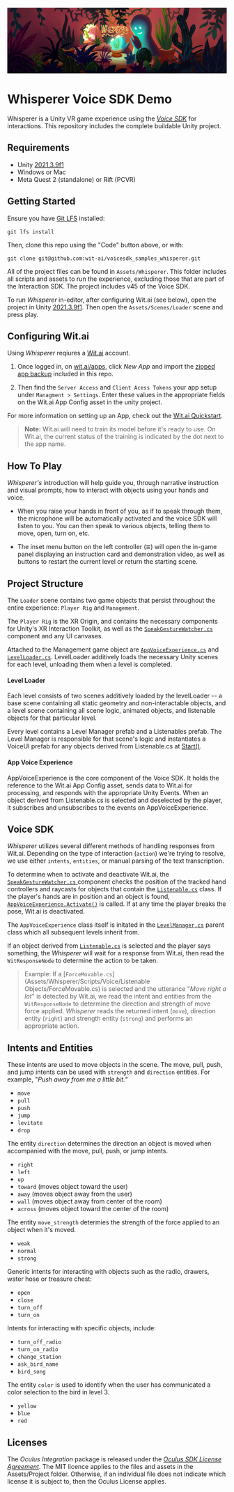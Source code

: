 ![](./Media/titlecard_hero01.png)

# Whisperer Voice SDK Demo
Whisperer is a Unity VR game experience using the *[Voice SDK](https://developer.oculus.com/documentation/unity/voice-sdk-overview/)* for interactions. This repository includes the complete buildable Unity project.

## Requirements
- Unity [2021.3.9f1](https://unity3d.com/unity/whats-new/2021.3.9)
- Windows or Mac
- Meta Quest 2 (standalone) or Rift (PCVR)

## Getting Started

Ensure you have [Git LFS](https://git-lfs.github.com/) installed:

```
git lfs install
```

Then, clone this repo using the "Code" button above, or with:
```
git clone git@github.com:wit-ai/voicesdk_samples_whisperer.git
```

All of the project files can be found in `Assets/Whisperer`. This folder includes all scripts and assets to run the experience, excluding those that are part of the Interaction SDK. The project includes v45 of the Voice SDK.

To run *Whisperer* in-editor, after configuring Wit.ai (see below), open the project in Unity [2021.3.9f1](https://unity3d.com/unity/whats-new/2021.3.9). Then open the `Assets/Scenes/Loader` scene and press play.

## Configuring Wit.ai

Using *Whisperer* reqiures a [Wit.ai](https://wit.ai) account.


1. Once logged in, on [wit.ai/apps](https://wit.ai/apps), click *New App* and import the [zipped app backup](https://github.com/wit-ai/voicesdk_samples_whisperer/blob/main/Assets/whisperer-wit-app.zip) included in this repo.

2. Then find the `Server Access` and `Client Acess Tokens` your app setup under `Managment > Settings`. Enter these values in the appropriate fields on the Wit.ai App Config asset in the unity project.

For more information on setting up an App, check out the [Wit.ai Quickstart](https://wit.ai/docs/quickstart).

> **Note:** Wit.ai will need to train its model before it's ready to use. On Wit.ai, the current status of the training is indicated by the dot next to the app name.

## How To Play
*Whisperer's* introduction will help guide you, through narrative instruction and visual prompts, how to interact with objects using your hands and voice.

- When you raise your hands in front of you, as if to speak through them, the microphone will be automatically activated and the voice SDK will listen to you. You can then speak to various objects, telling them to move, open, turn on, etc.

- The inset menu button on the left controller (`☰`) will open the in-game panel displaying an instruction card and demonstration video, as well as buttons to restart the current level or return the starting scene.

## Project Structure

The `Loader` scene contains two game objects that persist throughout the entire experience: `Player Rig` and `Management`.

The `Player Rig` is the XR Origin, and contains the necessary components for Unity's XR Interaction Toolkit, as well as the [`SpeakGestureWatcher.cs` ](Assets/Whisperer/Scripts/Voice/SpeakGestureWatcher.cs) component and any UI canvases.

Attached to the Management game object are [`AppVoiceExperience.cs`](Assets/Oculus/Voice/Scripts/Runtime/Service/AppVoiceExperience.cs) and [`LevelLoader.cs`](Assets/Whisperer/Scripts/Logic/LevelLoader.cs). LevelLoader additively loads the necessary Unity scenes for each level, unloading them when a level is completed.

#### Level Loader

Each level consists of two scenes additively loaded by the levelLoader -- a base scene containing all static geometry and non-interactable objects, and a level scene containing all scene logic, animated objects, and listenable objects for that particular level.

Every level contains a Level Manager prefab and a Listenables prefab. The Level Manager is responsible for that scene's logic and instantiates a VoiceUI prefab for any objects derived from Listenable.cs at [Start()](Assets/Whisperer/Scripts/Logic/LevelLoader.cs#L58).

#### App Voice Experience

AppVoiceExperience is the core component of the Voice SDK. It holds the reference to the Wit.ai App Config asset, sends data to Wit.ai for processing, and responds with the appropriate Unity Events. When an object derived from Listenable.cs is selected and deselected by the player, it subscribes and unsubscribes to the events on AppVoiceExperience.

## Voice SDK

*Whisperer* utilizes several different methods of handling responses from Wit.ai. Depending on the type of interaction (`action`) we're trying to resolve, we use either `intents`, `entities`, or manual parsing of the text transcription.

To determine when to activate and deactivate Wit.ai, the [`SpeakGestureWatcher.cs` ](Assets/Whisperer/Scripts/Voice/SpeakGestureWatcher.cs) component checks the position of the tracked hand controllers and raycasts for objects that contain the [`Listenable.cs`](Assets/Whisperer/Scripts/Voice/Listenable.cs) class. If the player's hands are in position and an object is found, [`AppVoiceExperience.Activate()`](Assets/Oculus/Voice/Scripts/Runtime/Service/AppVoiceExperience.cs#L104-L113) is called. If at any time the player breaks the pose, Wit.ai is deactivated.

The `AppVoiceExperience` class itself is initated in the [`LevelManager.cs`](Assets/Whisperer/Scripts/Logic/LevelManager.cs) parent class which all subsequent levels inherit from.

If an object derived from [`Listenable.cs`](Assets/Whisperer/Scripts/Voice/Listenable.cs) is selected and the player says something, the *Whisperer* will wait for a response from Wit.ai, then read the ```WitResponseNode``` to determine the action to be taken.

> Example: If a [`ForceMovable.cs`](Assets/Whisperer/Scripts/Voice/Listenable Objects/ForceMovable.cs) is selected and the utterance "*Move right a lot*" is detected by Wit.ai, we read the intent and entities from the `WitResponseNode` to determine the direction and strength of move force applied. *Whisperer* reads the returned intent (`move`), direction entity (`right`) and strength entity (`strong`) and performs an appropriate action.


## Intents and Entities
These intents are used to move objects in the scene. The move, pull, push, and jump intents can be used with `strength` and `direction` entities. For example, "*Push away from me a little bit.*"

- `move`
- `pull`
- `push`
- `jump`
- `levitate`
- `drop`

The entity `direction` determines the direction an object is moved when accompanied with the move, pull, push, or jump intents.

- `right`
- `left`
- `up`
- `toward` (moves object toward the user)
- `away` (moves object away from the user)
- `wall` (moves object away from center of the room)
- `across` (moves object toward the center of the room)

The entity `move_strength` determies the strength of the force applied to an object when it's moved.

- `weak`
- `normal`
- `strong`

Generic intents for interacting with objects such as the radio, drawers, water hose or treasure chest:

- `open`
- `close`
- `turn_off`
- `turn_on`

Intents for interacting with specific objects, include:

- `turn_off_radio`
- `turn_on_radio`
- `change_station`
- `ask_bird_name`
- `bird_song`

The entity `color` is used to identify when the user has communicated a color selection to the bird in level 3.

- `yellow`
- `blue`
- `red`

## Licenses
The *Oculus Integration* package is released under the *[Oculus SDK License Agreement](https://developer.oculus.com/licenses/oculussdk)*.
The MIT licence applies to the files and assets in the Assets/Project folder.
Otherwise, if an individual file does not indicate which license it is subject to, then the Oculus License applies.
